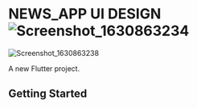 # NEWS_APP UI DESIGN![Screenshot_1630863234](https://user-images.githubusercontent.com/83241233/132136572-a7d33475-14bb-4a88-9e74-e080253e97bf.png)
![Screenshot_1630863238](https://user-images.githubusercontent.com/83241233/132136573-23e0f744-8738-43e1-9670-a67c2af9ff45.png)


A new Flutter project.

## Getting Started


